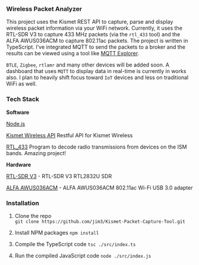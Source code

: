 ### Wireless Packet Analyzer

This project uses the Kismet REST API to capture, parse and display wireless packet information via your WiFi network. Currently, it uses the RTL-SDR V3 to capture 433 MHz packets (via the `rtl_433` tool) and the ALFA AWUS036ACM to capture 802.11ac packets. The project is written in TypeScript. I've integrated MQTT to send the packets to a broker and the results can be viewed using a tool like [MQTT Explorer](http://mqtt-explorer.com/).

`BTLE`, `Zigbee`, `rtlamr` and many other devices will be added soon. A dashboard that uses `MQTT` to display data in real-time is currently in works also. I plan to heavily shift focus toward `IoT` devices and less on traditional WiFi as well.

### Tech Stack

**Software**

[Node.js](https://nodejs.org/en/)

[Kismet Wireless API](https://www.kismetwireless.net/docs/api) Restful API for Kismet Wireless

[RTL_433](https://github.com/merbanan/rtl_433) Program to decode radio transmissions from devices on the ISM bands. Amazing project!

**Hardware**

[RTL-SDR V3](https://www.rtl-sdr.com/about-rtl-sdr/) - RTL-SDR V3 RTL2832U SDR

[ALFA AWUS036ACM](https://www.alfa.com.tw/products/awus036acm?variant=39477234597960) - ALFA AWUS036ACM 802.11ac Wi-Fi USB 3.0 adapter

### Installation

1.  Clone the repo  
    `git clone https://github.com/jim3/Kismet-Packet-Capture-Tool.git`

2.  Install NPM packages
    `npm install`

3.  Compile the TypeScript code
    `tsc ./src/index.ts`

4.  Run the compiled JavaScript code
    `node ./src/index.js`

